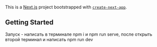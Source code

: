 This is a [Next.js](https://nextjs.org/) project bootstrapped with [`create-next-app`](https://github.com/vercel/next.js/tree/canary/packages/create-next-app).

## Getting Started

Запуск - написать в терминале npm i и npm run serve, после открыть второй терминал и написать npm run dev
